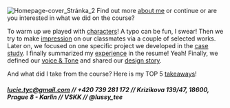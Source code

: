 ![Homepage-cover_Stránka_2](https://user-images.githubusercontent.com/79570985/149382430-51ae5dc8-2a42-42ea-a66c-58f7e7b8fa08.png)
Find out more [about me](https://lussytea.github.io/english-for-designers/03-aboutness/) or continue or are you interested in what we did on the course? 

To warm up we played with [characters](https://lussytea.github.io/english-for-designers/01-character-description/)! A typo can be fun, I swear! Then we try to make [impression](https://lussytea.github.io/english-for-designers/02-impression/) on our classmates via a couple of selected works. Later on, we focused on one specific project we developed in the [case study](https://lussytea.github.io/english-for-designers/03-aboutness/case-study.html). I finally summarized my [experience](https://lussytea.github.io/english-for-designers/04-experience/) in the resume! Yeah! Finally, we defined our [voice & Tone](https://lussytea.github.io/english-for-designers/05-voice-tone/) and shared our [design story](https://lussytea.github.io/english-for-designers/06-storytelling/).

And what did I take from the course? Here is my TOP 5 [takeaways](https://lussytea.github.io/english-for-designers/07-takeaways/)!

##### lucie.tyc@gmail.com // +420 739 281 172 // Krizikova 139/47, 18600, Prague 8 - Karlin // VSKK // @lussy_tee
